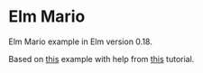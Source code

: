 # Elm Mario

Elm Mario example in Elm version 0.18.

Based on [this](http://debug.elm-lang.org/edit/Mario.elm) example with help from [this](http://ohanhi.github.io/base-for-game-elm-017.html) tutorial.
